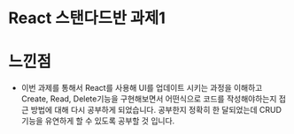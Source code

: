 # React 스탠다드반 과제1

# 느낀점
- 이번 과제를 통해서 React를 사용해 UI를 업데이트 시키는 과정을 이해하고 Create, Read, Delete기능을 구현해보면서 어떤식으로 코드를 작성해야하는지 접근 방법에 대해 다시 공부하게 되었습니다. 공부한지 정확히 한 달되었는데 CRUD기능을 유연하게 할 수 있도록 공부할 것 입니다.
